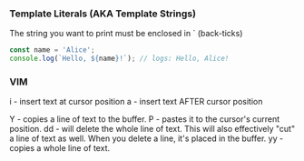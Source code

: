 ### Template Literals (AKA Template Strings)

The string you want to print must be enclosed in ` (back-ticks)

```javascript
const name = 'Alice';
console.log(`Hello, ${name}!`); // logs: Hello, Alice!
```

### VIM

i - insert text at cursor position
a - insert text AFTER cursor position

Y - copies a line of text to the buffer.
P - pastes it to the cursor's current position.
dd - will delete the whole line of text. This will also effectively "cut" a line of text as well. When you delete a line, it's placed in the buffer.
yy - copies a whole line of text.